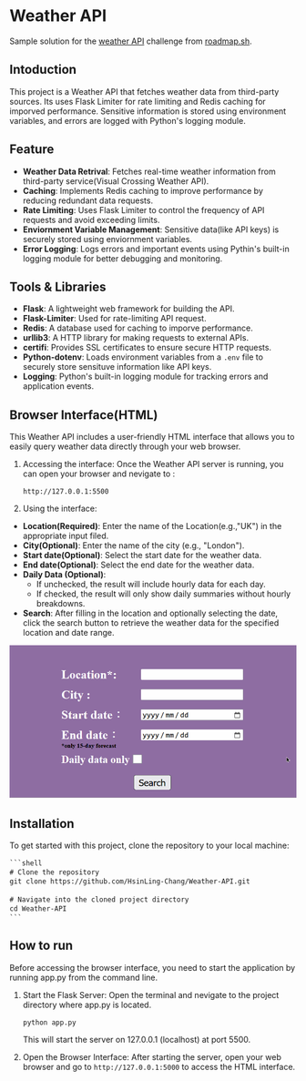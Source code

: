 # Weather API

Sample solution for the [weather API](https://roadmap.sh/projects/weather-api-wrapper-service) challenge from [roadmap.sh](https://roadmap.sh/roadmaps).

## Intoduction

This project is a Weather API that fetches weather data from third-party sources. Its uses Flask Limiter for rate limiting and Redis caching for imporved performance. Sensitive information is stored using environment variables, and errors are logged with Python's logging module.

## Feature

- **Weather Data Retrival**: Fetches real-time weather information from third-party service(Visual Crossing Weather API).
- **Caching**: Implements Redis caching to improve performance by reducing redundant data requests.
- **Rate Limiting**: Uses Flask Limiter to control the frequency of API requests and avoid exceeding limits.
- **Enviornment Variable Management**: Sensitive data(like API keys) is securely stored using enviornment variables.
- **Error Logging**: Logs errors and important events using Pythin's built-in logging module for better debugging and monitoring.

## Tools & Libraries

- **Flask**: A lightweight web framework for building the API.
- **Flask-Limiter**: Used for rate-limiting API request.
- **Redis**: A database used for caching to imporve performance.
- **urllib3**: A HTTP library for making requests to external APIs.
- **certifi**: Provides SSL certificates to ensure secure HTTP requests.
- **Python-dotenv**: Loads environment variables from a `.env` file to securely store sensituve information like API keys.
- **Logging**: Python's built-in logging module for tracking errors and application events.

## Browser Interface(HTML)

This Weather API includes a user-friendly HTML interface that allows you to easily query weather data directly through your web browser.

1. Accessing the interface:
   Once the Weather API server is running, you can open your browser and nevigate to :

   ```shell
   http://127.0.0.1:5500
   ```

2. Using the interface:

- **Location(Required)**: Enter the name of the Location(e.g.,"UK") in the appropriate input filed.
- **City(Optional)**: Enter the name of the city (e.g., "London").
- **Start date(Optional)**: Select the start date for the weather data.
- **End date(Optional)**: Select the end date for the weather data.
- **Daily Data (Optional)**:
  - If unchecked, the result will include hourly data for each day.
  - If checked, the result will only show daily summaries without hourly breakdowns.
- **Search**: After filling in the location and optionally selecting the date, click the search button to retrieve the weather data for the specified location and date range.

![Weather App Demo](image/weather_data.gif)

## Installation

To get started with this project, clone the repository to your local machine:

    ```shell
    # Clone the repository
    git clone https://github.com/HsinLing-Chang/Weather-API.git

    # Navigate into the cloned project directory
    cd Weather-API
    ```

## How to run

Before accessing the browser interface, you need to start the application by running app.py from the command line.

1. Start the Flask Server:
   Open the terminal and nevigate to the project directory where app.py is located.

   ```shell
   python app.py
   ```

   This will start the server on 127.0.0.1 (localhost) at port 5500.

2. Open the Browser Interface:
   After starting the server, open your web browser and go to `http://127.0.0.1:5000` to access the HTML interface.
